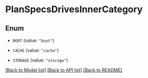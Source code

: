 # PlanSpecsDrivesInnerCategory

## Enum


* `BOOT` (value: `"boot"`)

* `CACHE` (value: `"cache"`)

* `STORAGE` (value: `"storage"`)


[[Back to Model list]](../README.md#documentation-for-models) [[Back to API list]](../README.md#documentation-for-api-endpoints) [[Back to README]](../README.md)


